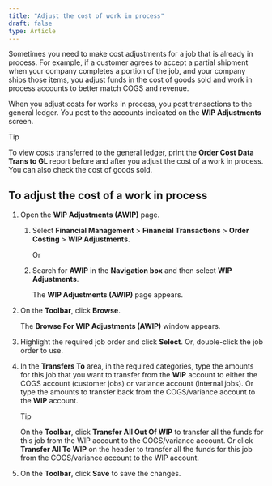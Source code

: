 ```yaml
---
title: "Adjust the cost of work in process"
draft: false
type: Article
---
```


Sometimes you need to make cost adjustments for a job that is already in process. For example, if a customer agrees to accept a partial shipment when your company completes a portion of the job, and your company ships those items, you adjust funds in the cost of goods sold and work in process accounts to better match COGS and revenue.

When you adjust costs for works in process, you post transactions to the general ledger. You post to the accounts indicated on the **WIP Adjustments** screen.

>[!TIP]
> To view costs transferred to the general ledger, print the **Order Cost Data Trans to GL** report before and after you adjust the cost of a work in process. You can also check the cost of goods sold.

## To adjust the cost of a work in process

1. Open the **WIP Adjustments (AWIP)** page.

   1. Select **Financial Management** > **Financial Transactions** > **Order Costing** > **WIP Adjustments**.

        Or

   2. Search for **AWIP** in the **Navigation box** and then select **WIP Adjustments**.

       The **WIP Adjustments (AWIP)** page appears.

2. On the **Toolbar**, click **Browse**.

    The **Browse For WIP Adjustments (AWIP)** window appears.

3. Highlight the required job order and click **Select**. Or, double-click the job order to use.

4. In the **Transfers To** area, in the required categories, type the amounts for this job that you want to transfer from the **WIP** account to either the COGS account (customer jobs) or variance account (internal jobs). Or type the amounts to transfer back from the COGS/variance account to the **WIP** account.

    >[!TIP]
    > On the **Toolbar**, click **Transfer All Out Of WIP** to transfer all the funds for this job from the WIP account to the COGS/variance account. Or click **Transfer All To WIP** on the header to transfer all the funds for this job from the COGS/variance account to the WIP account.

5. On the **Toolbar**, click **Save** to save the changes.

​